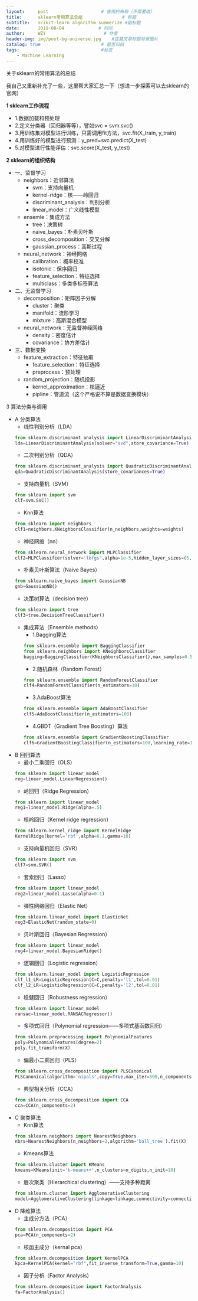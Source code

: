 ```yaml
---
layout:     post                    # 使用的布局（不需要改）
title:      sklearn常用算法总结               # 标题 
subtitle:   scikit-learn algorithm summerize #副标题
date:       2019-08-04             # 时间
author:     WZY                      # 作者
header-img: img/post-bg-universe.jpg    #这篇文章标题背景图片
catalog: true                       # 是否归档
tags:                               #标签
    - Machine Learning
--- 
```


关于sklearn的常用算法的总结

我自己又重新补充了一些，这里帮大家汇总一下（想进一步探索可以去sklearn的官网）

**1 sklearn工作流程**
* 1.数据加载和预处理
* 2.定义分类器（回归器等等），譬如svc = svm.svc()
* 3.用训练集对模型进行训练，只需调用fit方法，svc.fit(X_train, y_train)
* 4.用训练好的模型进行预测：y_pred=svc.predict(X_test)
* 5.对模型进行性能评估：svc.score(X_test, y_test)

**2 sklearn的组织结构**
* 一、监督学习
	* neighbors：近邻算法
		* svm：支持向量机
		* kernel-ridge：核——岭回归
		* discriminant_analysis：判别分析
		* linear_model：广义线性模型
	* ensemle：集成方法
		* tree：决策树
		* naive_bayes：朴素贝叶斯
		* cross_decomposition：交叉分解
		* gaussian_process：高斯过程
	* neural_network：神经网络
		* calibration：概率校准
		* isotonic：保序回归
		* feature_selection：特征选择
		* multiclass：多类多标签算法
* 二、无监督学习
	* decomposition：矩阵因子分解
		* cluster：聚类
		* manifold：流形学习
		* mixture：高斯混合模型
	* neural_network：无监督神经网络
		* density：密度估计
		* covariance：协方差估计
* 三、数据变换
	* feature_extraction：特征抽取
		* feature_selection：特征选择
		* preprocess：预处理
	* random_projection：随机投影
		* kernel_approximation：核逼近
		* pipline：管道流（这个严格说不算是数据变换模块）

3 算法分类与调用
* A 分类算法
    * 线性判别分析（LDA）
    ```python
    from sklearn.discriminant_analysis import LinearDiscriminantAnalysis
    lda=LinearDiscriminantAnalysis(solver="svd",store_covariance=True)
    ```
    * 二次判别分析（QDA）
	```python	
    from sklearn.discriminant_analysis import QuadraticDiscriminantAnalysis
	qda=QuadraticDiscriminantAnalysis(store_covariances=True)
    ```
	* 支持向量机（SVM）
	```python	
    from sklearn import svm
	clf=svm.SVC()
    ```
	* Knn算法
    ```python
    from sklearn import neighbors
    clf1=neighbors.KNeighborsClassifier(n_neighbors,weights=weights)
    ```
	* 神经网络（nn）
    ```python
    from sklearn.neural_network import MLPClassifier
    clf2=MLPClassifier(solver='lbfgs',alpha=1e-5,hidden_layer_sizes=(5,2),random_state=1)
    ```
	* 朴素贝叶斯算法（Naive Bayes）
    ```python
    from sklearn.naive_bayes import GaussianNB
    gnb=GaussianNB()
    ```
	* 决策树算法（decision tree）
    ```python
    from sklearn import tree
    clf3=tree.DecisionTreeClassifier()
    ```
	* 集成算法（Ensemble methods）
        * 1.Bagging算法
        ```python
        from sklearn.ensemble import BaggingClassifier
        from sklearn.neighbors import KNeighborsClassifier
        bagging=BaggingClassifier(KNeighborsClassifier(),max_samples=0.5,max_features=0.5)
        ```
        * 2.随机森林（Random Forest）
        ```python
        from sklearn.ensemble import RandomForestClassifier
        clf4=RandomForestClassifier(n_estimators=10)
        ```
        * 3.AdaBoost算法
        ```python
        from sklearn.ensemble import AdaBoostClassifier
        clf5=AdaBoostClassifier(n_estimators=100)
        ```
        * 4.GBDT（Gradient Tree Boosting）算法
        ```python
        from sklearn.ensemble import GradientBoostingClassifier
        clf6=GradientBoostingClassifier(n_estimators=100,learning_rate=1.0,max_depth=1,random_state=0).fit(X_train,y_train)
        ```
* B 回归算法
	* 最小二乘回归（OLS）
    ```python
    from sklearn import linear_model
    reg=linear_model.LinearRegression()
    ```
	* 岭回归（Ridge Regression）
    ```python
    from sklearn import linear_model
    reg1=linear_model.Ridge(alpha=.5)
    ```
	* 核岭回归（Kernel ridge regression）
    ```python
    from sklearn.kernel_ridge import KernelRidge
    KernelRidge(kernel='rbf',alpha=0.1,gamma=10)
    ```
	* 支持向量机回归（SVR）
    ```python
    from sklearn import svm
    clf7=svm.SVR()
    ```
	* 套索回归（Lasso）
    ```python
    from sklearn import linear_model
    reg2=linear_model.Lasso(alpha=0.1)
    ```
	* 弹性网络回归（Elastic Net）
    ```python
    from sklearn.linear_model import ElasticNet
    reg3=ElasticNet(random_state=0)
    ```
	* 贝叶斯回归（Bayesian Regression）
    ```python
    from sklearn import linear_model
    reg4=linear_model.BayesianRidge()
    ```
	* 逻辑回归（Logistic regression）
    ```python
    from sklearn.linear_model import LogisticRegression
    clf_l1_LR=LogisticRegression(C=C,penalty='l1',tol=0.01)
    clf_l2_LR=LogisticRegression(C=C,penalty='l2',tol=0.01)
    ```
	* 稳健回归（Robustness regression）
    ```python
    from sklearn import linear_model
    ransac=linear_model.RANSACRegressor()
    ```
	* 多项式回归（Polynomial regression——多项式基函数回归）
    ```python
    from sklearn.preprocessing import PolynomialFeatures
    poly=PolynomialFeatures(degree=2)
    poly.fit_transform(X)
    ```
	* 偏最小二乘回归（PLS）
    ```python
    from sklearn.cross_decomposition import PLSCanonical
    PLSCanonical(algorithm='nipals',copy=True,max_iter=500,n_components=2,scale=True,tol=1e-06)
    ```
	* 典型相关分析（CCA）
    ```python
    from sklearn.cross_decomposition import CCA
    cca=CCA(n_components=2)
    ```
* C 聚类算法
	* Knn算法
    ```python
    from sklearn.neighbors import NearestNeighbors
    nbrs=NearestNeighbors(n_neighbors=2,algorithm='ball_tree').fit(X)
    ```
	*  Kmeans算法
    ```python
    from sklearn.cluster import KMeans
    kmeans=KMeans(init='k-means++',n_clusters=n_digits,n_init=10)
    ```
	* 层次聚类（Hierarchical clustering）——支持多种距离
    ```python
    from sklearn.cluster import AgglomerativeClustering
    model=AgglomerativeClustering(linkage=linkage,connectivity=connectivity,n_clusters=n_clusters)
    ```
* D 降维算法
	* 主成分方法（PCA）
    ```python
    from sklearn.decomposition import PCA
    pca=PCA(n_components=2)
    ```
	* 核函主成分（kernal pca）
    ```python
    from sklearn.decomposition import KernelPCA
    kpca=KernelPCA(kernel="rbf",fit_inverse_transform=True,gamma=10)
    ```
	* 因子分析（Factor Analysis）
    ```python
    from sklearn.decomposition import FactorAnalysis
    fa=FactorAnalysis()
    ```

